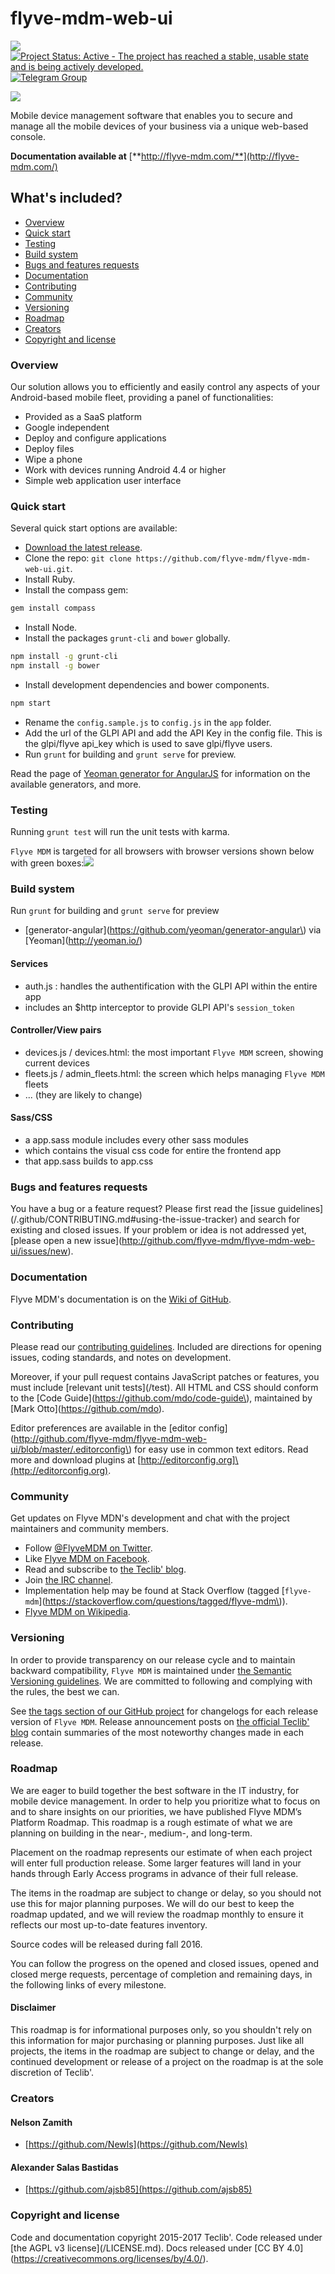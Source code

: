 # flyve-mdm-web-ui

![](https://travis-ci.org/flyve-mdm/flyve-mdm-web-ui.svg?branch=next) [![Project Status: Active - The project has reached a stable, usable state and is being actively developed.](http://www.repostatus.org/badges/latest/active.svg)](http://www.repostatus.org/#active)
[![Telegram Group](https://img.shields.io/badge/Telegram-Group-blue.svg)](https://t.me/flyvemdm)

![](/assets/logo-flyve-mdm.png)

Mobile device management software that enables you to secure and manage all the mobile devices of your business via a unique web-based console.

**Documentation available at** [**http://flyve-mdm.com/**](http://flyve-mdm.com/)

## What's included?

* [Overview](#overview)
* [Quick start](#quick-start)
* [Testing](#testing)
* [Build system](#build-system)
* [Bugs and features requests](#bugs-and-features-requests)
* [Documentation](#documentation)
* [Contributing](#contributing)
* [Community](#community)
* [Versioning](#versioning)
* [Roadmap](#roadmap)
* [Creators](#creators)
* [Copyright and license](#copyright-and-license)

### Overview

Our solution allows you to efficiently and easily control any aspects of your Android-based mobile fleet, providing a panel of functionalities:

* Provided as a SaaS platform
* Google independent
* Deploy and configure applications
* Deploy files
* Wipe a phone
* Work with devices running Android 4.4 or higher
* Simple web application user interface 

### Quick start

Several quick start options are available:

* [Download the latest release](https://github.com/flyve-mdm/flyve-mdm-web-ui/releases/latest).
* Clone the repo: `git clone https://github.com/flyve-mdm/flyve-mdm-web-ui.git`.
* Install Ruby.
* Install the compass gem:

```sh
gem install compass
```

* Install Node.
* Install the packages `grunt-cli` and `bower` globally.

```sh
npm install -g grunt-cli
npm install -g bower
```

* Install development dependencies and bower components.

```sh
npm start
```

* Rename the `config.sample.js` to `config.js` in the `app` folder.
* Add the url of the GLPI API and add the API Key in the config file. This is the glpi/flyve api\_key which is used to save glpi/flyve users.
* Run `grunt` for building and `grunt serve` for preview.

Read the page of [Yeoman generator for AngularJS](https://github.com/yeoman/generator-angular#generators/) for information on the available generators, and more.

### Testing

Running `grunt test` will run the unit tests with karma.

`Flyve MDM` is targeted for all browsers with browser versions shown below with green boxes:![](/assets/browsers.png)

### Build system

Run `grunt` for building and `grunt serve` for preview

* [generator-angular](https://github.com/yeoman/generator-angular\) via [Yeoman]\(http://yeoman.io/)

#### Services

* auth.js : handles the authentification with the GLPI API within the entire app
* includes an $http interceptor to provide GLPI API's `session_token`

#### Controller/View pairs

* devices.js / devices.html: the most important `Flyve MDM` screen, showing current devices
* fleets.js / admin\_fleets.html: the screen which helps managing `Flyve MDM` fleets
* ... \(they are likely to change\)

#### Sass/CSS

* a app.sass module includes every other sass modules
* which contains the visual css code for entire the frontend app
* that app.sass builds to app.css

### Bugs and features requests

You have a bug or a feature request? Please first read the [issue guidelines](/.github/CONTRIBUTING.md#using-the-issue-tracker\) and search for existing and closed issues. If your problem or idea is not addressed yet, [please open a new issue]\(http://github.com/flyve-mdm/flyve-mdm-web-ui/issues/new).

### Documentation

Flyve MDM's documentation is on the [Wiki of GitHub](https://github.com/flyve-mdm/flyve-mdm-web-ui/wiki).

### Contributing

Please read our [contributing guidelines](/.github/CONTRIBUTING.md). Included are directions for opening issues, coding standards, and notes on development.

Moreover, if your pull request contains JavaScript patches or features, you must include [relevant unit tests](/test\). All HTML and CSS should conform to the [Code Guide]\(https://github.com/mdo/code-guide\), maintained by [Mark Otto]\(https://github.com/mdo).

Editor preferences are available in the [editor config](http://github.com/flyve-mdm/flyve-mdm-web-ui/blob/master/.editorconfig\) for easy use in common text editors. Read more and download plugins at [http://editorconfig.org]\(http://editorconfig.org).

### Community

Get updates on Flyve MDN's development and chat with the project maintainers and community members.

* Follow [@FlyveMDM on Twitter](https://twitter.com/flyvemdm).
* Like [Flyve MDM on Facebook](https://www.facebook.com/Flyve-MDM-1625450937768377/).
* Read and subscribe to [the Teclib' blog](http://www.teclib-edition.com/en/communities/blog-posts/).
* Join [the IRC channel](irc://irc.freenode.org/flyve-mdm).
* Implementation help may be found at Stack Overflow \(tagged [`flyve-mdm`](https://stackoverflow.com/questions/tagged/flyve-mdm\)\).
* [Flyve MDM on Wikipedia](https://fr.wikipedia.org/wiki/Flyve_MDM).

### Versioning

In order to provide transparency on our release cycle and to maintain backward compatibility, `Flyve MDM` is maintained under [the Semantic Versioning guidelines](http://semver.org/). We are committed to following and complying with the rules, the best we can.

See [the tags section of our GitHub project](http://github.com/flyve-mdm/flyve-mdm-web-ui/tags) for changelogs for each release version of `Flyve MDM`. Release announcement posts on [the official Teclib' blog](http://www.teclib-edition.com/en/communities/blog-posts/) contain summaries of the most noteworthy changes made in each release.

### Roadmap

We are eager to build together the best software in the IT industry, for mobile device management. In order to help you prioritize what to focus on and to share insights on our priorities, we have published Flyve MDM’s Platform Roadmap. This roadmap is a rough estimate of what we are planning on building in the near-, medium-, and long-term.

Placement on the roadmap represents our estimate of when each project will enter full production release. Some larger features will land in your hands through Early Access programs in advance of their full release.

The items in the roadmap are subject to change or delay, so you should not use this for major planning purposes. We will do our best to keep the roadmap updated, and we will review the roadmap monthly to ensure it reflects our most up-to-date features inventory.

Source codes will be released during fall 2016.

You can follow the progress on the opened and closed issues, opened and closed merge requests, percentage of completion and remaining days, in the following links of every milestone.

#### Disclaimer

This roadmap is for informational purposes only, so you shouldn't rely on this information for major purchasing or planning purposes. Just like all projects, the items in the roadmap are subject to change or delay, and the continued development or release of a project on the roadmap is at the sole discretion of Teclib'.

### Creators

#### Nelson Zamith

* [https://github.com/Newls](https://github.com/Newls)

#### Alexander Salas Bastidas

* [https://github.com/ajsb85](https://github.com/ajsb85)

### Copyright and license

Code and documentation copyright 2015-2017 Teclib'. Code released under [the AGPL v3 license](/LICENSE.md\). Docs released under [CC BY 4.0]\(https://creativecommons.org/licenses/by/4.0/).

